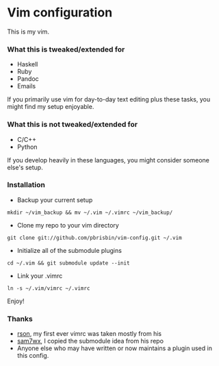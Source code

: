 # Vim configuration

This is my vim.

### What this is tweaked/extended for

* Haskell
* Ruby
* Pandoc
* Emails

If you primarily use vim for day-to-day text editing plus these tasks, 
you might find my setup enjoyable.

### What this is not tweaked/extended for

* C/C++
* Python

If you develop heavily in these languages, you might consider someone 
else's setup.

### Installation

* Backup your current setup

`mkdir ~/vim_backup && mv ~/.vim ~/.vimrc ~/vim_backup/`

* Clone my repo to your vim directory

`git clone git://github.com/pbrisbin/vim-config.git ~/.vim`

* Initialize all of the submodule plugins

`cd ~/.vim && git submodule update --init`

* Link your .vimrc

`ln -s ~/.vim/vimrc ~/.vimrc`

Enjoy!

### Thanks

* [rson][], my first ever vimrc was taken mostly from his
* [sam7wx][], I copied the submodule idea from his repo
* Anyone else who may have written or now maintains a plugin used in 
  this config.

[rson]:   https://github.com/rson/vimfiles
[sam7wx]: https://github.com/sam7wx/dotvim
